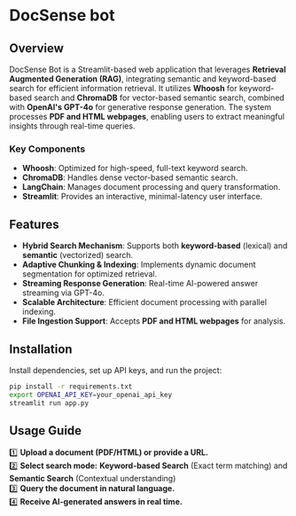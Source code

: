 # DocSense bot

##  Overview

DocSense Bot is a Streamlit-based web application that leverages **Retrieval Augmented Generation (RAG)**, integrating semantic and keyword-based search for efficient information retrieval. It utilizes **Whoosh** for keyword-based search and **ChromaDB** for vector-based semantic search, combined with **OpenAI's GPT-4o** for generative response generation. The system processes **PDF and HTML webpages**, enabling users to extract meaningful insights through real-time queries.

### Key Components
- **Whoosh**: Optimized for high-speed, full-text keyword search.
- **ChromaDB**: Handles dense vector-based semantic search.
- **LangChain**: Manages document processing and query transformation.
- **Streamlit**: Provides an interactive, minimal-latency user interface.

##  Features

- **Hybrid Search Mechanism**: Supports both **keyword-based** (lexical) and **semantic** (vectorized) search.
- **Adaptive Chunking & Indexing**: Implements dynamic document segmentation for optimized retrieval.
- **Streaming Response Generation**: Real-time AI-powered answer streaming via GPT-4o.
- **Scalable Architecture**: Efficient document processing with parallel indexing.
- **File Ingestion Support**: Accepts **PDF and HTML webpages** for analysis.

##  Installation
Install dependencies, set up API keys, and run the project:

```bash
pip install -r requirements.txt
export OPENAI_API_KEY=your_openai_api_key
streamlit run app.py
```

## Usage Guide

1️⃣ **Upload a document (PDF/HTML) or provide a URL.**  
2️⃣ **Select search mode:**  **Keyword-based Search** (Exact term matching)  and  **Semantic Search** (Contextual understanding)  
3️⃣ **Query the document in natural language.**  
4️⃣ **Receive AI-generated answers in real time.**  



